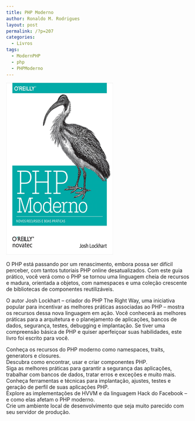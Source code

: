 ```yaml
---
title: PHP Moderno
author: Ronaldo M. Rodrigues
layout: post
permalink: /?p=207
categories:
  - Livros
tags:
  - ModernPHP
  - php
  - PHPModerno
---
```

<img class="wp-image-208 alignleft" src="/uploads/2015/09/capa-modern-php.jpg" alt="capa-modern-php" width="291" height="467" />

O PHP está passando por um renascimento, embora possa ser difícil perceber, com tantos tutoriais PHP online desatualizados. Com este guia prático, você verá como o PHP se tornou uma linguagem cheia de recursos e madura, orientada a objetos, com namespaces e uma coleção crescente de bibliotecas de componentes reutilizáveis.

O autor Josh Lockhart – criador do PHP The Right Way, uma iniciativa popular para incentivar as melhores práticas associadas ao PHP – mostra os recursos dessa nova linguagem em ação. Você conhecerá as melhores práticas para a arquitetura e o planejamento de aplicações, bancos de dados, segurança, testes, debugging e implantação. Se tiver uma compreensão básica de PHP e quiser aperfeiçoar suas habilidades, este livro foi escrito para você.

Conheça os recursos do PHP moderno como namespaces, traits, generators e closures.  
Descubra como encontrar, usar e criar componentes PHP.  
Siga as melhores práticas para garantir a segurança das aplicações, trabalhar com bancos de dados, tratar erros e exceções e muito mais.  
Conheça ferramentas e técnicas para implantação, ajustes, testes e geração de perfil de suas aplicações PHP.  
Explore as implementações de HVVM e da linguagem Hack do Facebook – e como elas afetam o PHP moderno.  
Crie um ambiente local de desenvolvimento que seja muito parecido com seu servidor de produção.